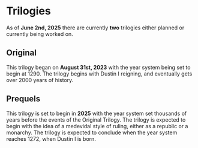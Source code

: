 # Trilogies
As of **June 2nd, 2025** there are currently **two** trilogies either planned or currently being worked on.

## Original
This trilogy began on **August 31st, 2023** with the year system being set to begin at 1290. The trilogy begins with Dustin I reigning, and eventually gets over 2000 years of history.

## Prequels
This trilogy is set to begin in **2025** with the year system set thousands of years before the events of the Original Trilogy. The trilogy is expected to begin with the idea of a medevidal style of ruling, either as a republic or a monarchy. The trilogy is expected to conclude when the year system reaches 1272, when Dustin I is born.
